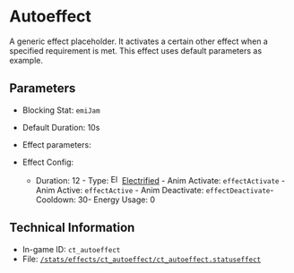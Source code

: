 # Autoeffect

A generic effect placeholder. It activates a certain other effect when a specified requirement is met.
This effect uses default parameters as example.

## Parameters

- Blocking Stat: `emiJam`
- Default Duration: 10s
- Effect parameters: 

- Effect Config: 

  - Duration: 12  - Type: <img src="https://starbounder.org/mediawiki/images/3/34/Status_Electrified.png" alt="Electrified icon" loading="lazy" width="16px" height="16px"/> [Electrified](https://starbounder.org/Electrified)  - Anim Activate: `effectActivate`  - Anim Active: `effectActive`  - Anim Deactivate: `effectDeactivate`- Cooldown: 30- Energy Usage: 0

## Technical Information

- In-game ID: `ct_autoeffect`
- File: [`/stats/effects/ct_autoeffect/ct_autoeffect.statuseffect`](https://github.com/Ceterai/Enternia/blob/main/stats/effects/ct_autoeffect/ct_autoeffect.statuseffect)
